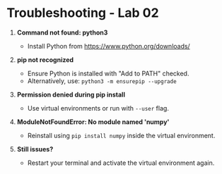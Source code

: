 # Troubleshooting - Lab 02

1. **Command not found: python3**
   - Install Python from https://www.python.org/downloads/

2. **pip not recognized**
   - Ensure Python is installed with "Add to PATH" checked.
   - Alternatively, use: `python3 -m ensurepip --upgrade`

3. **Permission denied during pip install**
   - Use virtual environments or run with `--user` flag.

4. **ModuleNotFoundError: No module named 'numpy'**
   - Reinstall using `pip install numpy` inside the virtual environment.

5. **Still issues?**
   - Restart your terminal and activate the virtual environment again.
